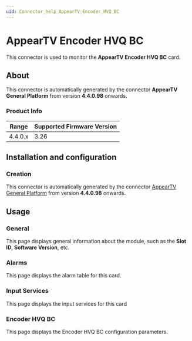 ```yaml
---
uid: Connector_help_AppearTV_Encoder_HVQ_BC
---
```


# AppearTV Encoder HVQ BC

This connector is used to monitor the **AppearTV Encoder HVQ BC** card.

## About

This connector is automatically generated by the connector **AppearTV General Platform** from version **4.4.0.98** onwards.

### Product Info

| Range | Supported Firmware Version |
|------------------|-----------------------------|
| 4.4.0.x          | 3.26                        |

## Installation and configuration

### Creation

This connector is automatically generated by the connector [AppearTV General Platform](xref:Connector_help_AppearTV_General_Platform) from version **4.4.0.98** onwards.

## Usage

### General

This page displays general information about the module, such as the **Slot ID**, **Software Version**, etc.

### Alarms

This page displays the alarm table for this card.

### Input Services

This page displays the input services for this card

### Encoder HVQ BC

This page displays the Encoder HVQ BC configuration parameters.
